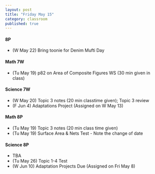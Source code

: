 ```yaml
---
layout: post
title: "Friday May 15"
category: classroom
published: true
---
```

#### 8P
* (W May 22) Bring toonie for Denim Mufti Day

#### Math 7W
* (Tu May 19) p82 on Area of Composite Figures WS (30 min given in class)

#### Science 7W
* (W May 20) Topic 3 notes (20 min classtime given); Topic 3 review
* (F Jun 4) Adaptations Project (Assigned on W May 13)

#### Math 8P
* (Tu May 19) Topic 3 notes (20 min class time given)
* (Tu May 19) Surface Area & Nets Test - Note the change of date 

#### Science 8P
* TBA
* (Tu May 26) Topic 1-4 Test
* (W Jun 10) Adaptation Projects Due (Assigned on Fri May 8)
